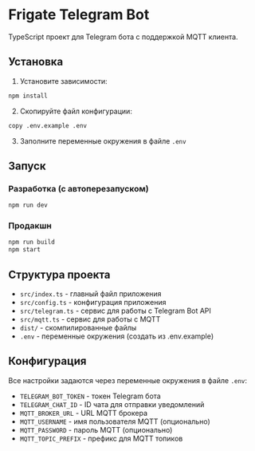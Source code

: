 # Frigate Telegram Bot

TypeScript проект для Telegram бота с поддержкой MQTT клиента.

## Установка

1. Установите зависимости:
```bash
npm install
```

2. Скопируйте файл конфигурации:
```bash
copy .env.example .env
```

3. Заполните переменные окружения в файле `.env`

## Запуск

### Разработка (с автоперезапуском)
```bash
npm run dev
```

### Продакшн
```bash
npm run build
npm start
```

## Структура проекта

- `src/index.ts` - главный файл приложения
- `src/config.ts` - конфигурация приложения
- `src/telegram.ts` - сервис для работы с Telegram Bot API
- `src/mqtt.ts` - сервис для работы с MQTT
- `dist/` - скомпилированные файлы
- `.env` - переменные окружения (создать из .env.example)

## Конфигурация

Все настройки задаются через переменные окружения в файле `.env`:

- `TELEGRAM_BOT_TOKEN` - токен Telegram бота
- `TELEGRAM_CHAT_ID` - ID чата для отправки уведомлений
- `MQTT_BROKER_URL` - URL MQTT брокера
- `MQTT_USERNAME` - имя пользователя MQTT (опционально)
- `MQTT_PASSWORD` - пароль MQTT (опционально)
- `MQTT_TOPIC_PREFIX` - префикс для MQTT топиков